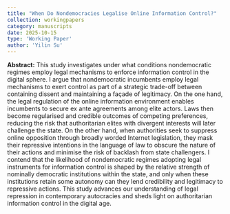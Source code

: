 ```yaml
---
title: "When Do Nondemocracies Legalise Online Information Control?"
collection: workingpapers
category: manuscripts 
date: 2025-10-15
type: 'Working Paper'
author: 'Yilin Su'
---
```


**Abstract:** This study investigates under what conditions nondemocratic regimes employ legal mechanisms to enforce information control in the digital sphere. I argue that nondemocratic incumbents employ legal mechanisms to exert control as part of a strategic trade-off between containing dissent and maintaining a façade of legitimacy. On the one hand, the legal regulation of the online information environment enables incumbents to secure ex ante agreements among elite actors. Laws then become regularised and credible outcomes of competing preferences, reducing the risk that authoritarian elites with divergent interests will later challenge the state. On the other hand, when authorities seek to suppress online opposition through broadly worded Internet legislation, they mask their repressive intentions in the language of law to obscure the nature of their actions and minimise the risk of backlash from state challengers. I contend that the likelihood of nondemocratic regimes adopting legal instruments for information control is shaped by the relative strength of nominally democratic institutions within the state, and only when these institutions retain some autonomy can they lend credibility and legitimacy to repressive actions. This study advances our understanding of legal repression in contemporary autocracies and sheds light on authoritarian information control in the digital age.
